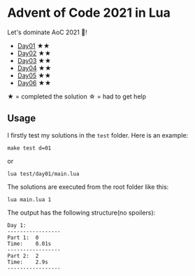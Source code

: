 # Advent of Code 2021 in Lua

Let's dominate AoC 2021 🎄!

- [Day01](./solution/day01/main.lua) ★★
- [Day02](./solution/day02/main.lua) ★★
- [Day03](./solution/day03/main.lua) ★★
- [Day04](./solution/day04/main.lua) ★★
- [Day05](./solution/day05/main.lua) ★★
- [Day06](./solution/day06/main.lua) ★★

★ = completed the solution
☆ = had to get help

## Usage

I firstly test my solutions in the `test` folder. Here is an example:

```shell
make test d=01
```

or

```shell
lua test/day01/main.lua
```

The solutions are executed from the root folder like this:

```shell
lua main.lua 1
```

The output has the following structure(no spoilers):

```
Day 1:
-----------------
Part 1:  0
Time:    0.01s
-----------------
Part 2:  2
Time:    2.9s
-----------------
```
